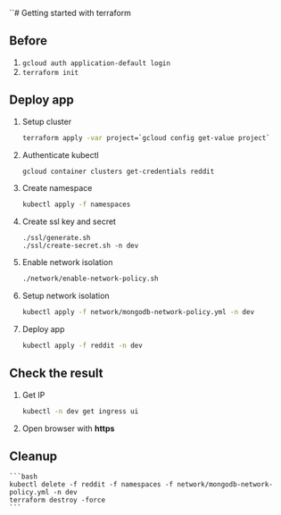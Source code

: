 ``# Getting started with terraform

## Before
1. `gcloud auth application-default login`
1. `terraform init`

## Deploy app
1. Setup cluster
    ```bash
    terraform apply -var project=`gcloud config get-value project`
    ```

1. Authenticate kubectl
    ```bash
    gcloud container clusters get-credentials reddit
    ```

1. Create namespace
    ```bash
    kubectl apply -f namespaces
    ```

1. Create ssl key and secret
    ```
    ./ssl/generate.sh
    ./ssl/create-secret.sh -n dev
    ```
1. Enable network isolation
    ```bash
    ./network/enable-network-policy.sh
    ```

1. Setup network isolation
    ```bash
    kubectl apply -f network/mongodb-network-policy.yml -n dev
    ```

1. Deploy app
    ```bash
    kubectl apply -f reddit -n dev
    ```

## Check the result
1. Get IP
    ```bash
    kubectl -n dev get ingress ui
    ```

1. Open browser with **https**

## Cleanup
    ```bash
    kubectl delete -f reddit -f namespaces -f network/mongodb-network-policy.yml -n dev
    terraform destroy -force
    ```
